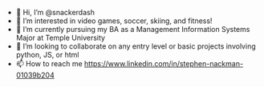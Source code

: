 - 👋 Hi, I’m @snackerdash
- 👀 I’m interested in video games, soccer, skiing, and fitness!
- 🌱 I’m currently pursuing my BA as a Management Information Systems Major at Temple University
- 💞️ I’m looking to collaborate on any entry level or basic projects involving python, JS, or html
- 📫 How to reach me https://www.linkedin.com/in/stephen-nackman-01039b204

<!---
snackerdash/snackerdash is a ✨ special ✨ repository because its `README.md` (this file) appears on your GitHub profile.
You can click the Preview link to take a look at your changes.
--->
